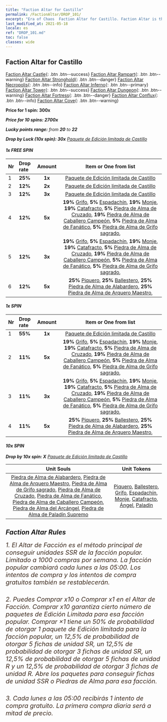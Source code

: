 ```yaml
---
title: "Faction Altar for Castillo"
permalink: /FactionAltar/DROP_101/
excerpt: "Era of Chaos  Faction Altar for Castillo. Faction Altar is the primary method for obtaining SSR units from the popular faction. Limited to 1,000 purchases each week. The popular faction changes at 05:00 every Monday. Purchase attempts and free purchase attempts will also reset then."
last_modified_at: 2021-05-18
locale: es
ref: "DROP_101.md"
toc: false
classes: wide
---
```


##  Faction Altar for **Castillo**

  [Faction Altar Castle](/es/FactionAltar/DROP_101/){: .btn .btn--success} [Faction Altar Rampart](/es/FactionAltar/DROP_102/){: .btn .btn--warning} [Faction Altar Stronghold](/es/FactionAltar/DROP_103/){: .btn .btn--danger} [Faction Altar Necropolis](/es/FactionAltar/DROP_104/){: .btn .btn--info} [Faction Altar Inferno](/es/FactionAltar/DROP_105/){: .btn .btn--primary} [Faction Altar Tower](/es/FactionAltar/DROP_106/){: .btn .btn--success} [Faction Altar Dungeon](/es/FactionAltar/DROP_107/){: .btn .btn--warning} [Faction Altar Fortress](/es/FactionAltar/DROP_108/){: .btn .btn--danger} [Faction Altar Conflux](/es/FactionAltar/DROP_109/){: .btn .btn--info} [Faction Altar Cove](/es/FactionAltar/DROP_112/){: .btn .btn--warning} 

  **Price for 1 spin: 300x** <i class="fas fa-gem"/>

  **Price for 10 spins: 2700x** <i class="fas fa-gem"/>

  **Lucky points range:** from **20** to **22**

  **Drop by Luck (10x spin): 30x** [Paquete de Edición limitada de Castillo](/ItemsES/con_2139/)

####  1x FREE SPIN 

  |    Nr    |  Drop rate  |  Amount   |   Item or One from list  |
  |:---------|:------------|:---------:|:------------------------:|
  | 1 | **25%** | **1x** | [Paquete de Edición limitada de Castillo](/ItemsES/con_2139/) |
  | 2 | **12%** | **2x** | [Paquete de Edición limitada de Castillo](/ItemsES/con_2139/) |
  | 3 | **12%** | **3x** | [Paquete de Edición limitada de Castillo](/ItemsES/con_2139/) |
  | 4 | **12%** | **5x** |  **19%** [Grifo](/ItemsES/unt_192/),  **5%** [Espadachín](/ItemsES/unt_193/),  **19%** [Monje](/ItemsES/unt_194/),  **19%** [Catafracto](/ItemsES/unt_195/),  **5%** [Piedra de Alma de Cruzado](/ItemsES/unt_285/),  **19%** [Piedra de Alma de Caballero Campeón](/ItemsES/unt_287/),  **5%** [Piedra de Alma de Fanático](/ItemsES/unt_286/),  **5%** [Piedra de Alma de Grifo sagrado](/ItemsES/unt_284/),  |
  | 5 | **12%** | **3x** |  **19%** [Grifo](/ItemsES/unt_192/),  **5%** [Espadachín](/ItemsES/unt_193/),  **19%** [Monje](/ItemsES/unt_194/),  **19%** [Catafracto](/ItemsES/unt_195/),  **5%** [Piedra de Alma de Cruzado](/ItemsES/unt_285/),  **19%** [Piedra de Alma de Caballero Campeón](/ItemsES/unt_287/),  **5%** [Piedra de Alma de Fanático](/ItemsES/unt_286/),  **5%** [Piedra de Alma de Grifo sagrado](/ItemsES/unt_284/),  |
  | 6 | **12%** | **5x** |  **25%** [Piquero](/ItemsES/unt_190/),  **25%** [Ballestero](/ItemsES/unt_191/),  **25%** [Piedra de Alma de Alabardero](/ItemsES/unt_282/),  **25%** [Piedra de Alma de Arquero Maestro](/ItemsES/unt_283/),  |


####  1x SPIN 

  |    Nr    |  Drop rate  |  Amount   |   Item or One from list  |
  |:---------|:------------|:---------:|:------------------------:|
  | 1 | **55%** | **1x** | [Paquete de Edición limitada de Castillo](/ItemsES/con_2139/) |
  | 2 | **11%** | **5x** |  **19%** [Grifo](/ItemsES/unt_192/),  **5%** [Espadachín](/ItemsES/unt_193/),  **19%** [Monje](/ItemsES/unt_194/),  **19%** [Catafracto](/ItemsES/unt_195/),  **5%** [Piedra de Alma de Cruzado](/ItemsES/unt_285/),  **19%** [Piedra de Alma de Caballero Campeón](/ItemsES/unt_287/),  **5%** [Piedra de Alma de Fanático](/ItemsES/unt_286/),  **5%** [Piedra de Alma de Grifo sagrado](/ItemsES/unt_284/),  |
  | 3 | **11%** | **3x** |  **19%** [Grifo](/ItemsES/unt_192/),  **5%** [Espadachín](/ItemsES/unt_193/),  **19%** [Monje](/ItemsES/unt_194/),  **19%** [Catafracto](/ItemsES/unt_195/),  **5%** [Piedra de Alma de Cruzado](/ItemsES/unt_285/),  **19%** [Piedra de Alma de Caballero Campeón](/ItemsES/unt_287/),  **5%** [Piedra de Alma de Fanático](/ItemsES/unt_286/),  **5%** [Piedra de Alma de Grifo sagrado](/ItemsES/unt_284/),  |
  | 4 | **11%** | **5x** |  **25%** [Piquero](/ItemsES/unt_190/),  **25%** [Ballestero](/ItemsES/unt_191/),  **25%** [Piedra de Alma de Alabardero](/ItemsES/unt_282/),  **25%** [Piedra de Alma de Arquero Maestro](/ItemsES/unt_283/),  |


####  10x SPIN 

  **Drop by 10x spin: X** [Paquete de Edición limitada de Castillo](/ItemsES/con_2139/)

  |    Unit Souls    |  Unit Tokens  |
  |:----------------:|:-------------:|
  | [Piedra de Alma de Alabardero](/ItemsES/unt_282/), [Piedra de Alma de Arquero Maestro](/ItemsES/unt_283/), [Piedra de Alma de Grifo sagrado](/ItemsES/unt_284/), [Piedra de Alma de Cruzado](/ItemsES/unt_285/), [Piedra de Alma de Fanático](/ItemsES/unt_286/), [Piedra de Alma de Caballero Campeón](/ItemsES/unt_287/), [Piedra de Alma del Arcángel](/ItemsES/unt_288/), [Piedra de Alma de Paladín Supremo](/ItemsES/unt_289/) | [Piquero](/ItemsES/unt_190/), [Ballestero](/ItemsES/unt_191/), [Grifo](/ItemsES/unt_192/), [Espadachín](/ItemsES/unt_193/), [Monje](/ItemsES/unt_194/), [Catafracto](/ItemsES/unt_195/), [Ángel](/ItemsES/unt_196/), [Paladín](/ItemsES/unt_197/) |



## Faction Altar Rules

  <span style="color: #3c2a1e;font-size:20px">1. El Altar de Facción es el método principal de conseguir unidades SSR de la facción popular. Limitado a 1000 compras por semana. La facción popular cambiará cada lunes a las 05:00. Los intentos de compra y los intentos de compra gratuitos también se restablecerán. </span><br/>

<br/>  <span style="color: #3c2a1e;font-size:20px">2. Puedes Comprar x10 o Comprar x1 en el Altar de Facción. Comprar x10 garantiza cierto número de paquetes de Edición Limitada para esa facción popular. Comprar ×1 tiene un 50% de probabilidad de otorgar 1 paquete de Edición limitada para la facción popular, un 12,5% de probabilidad de otorgar 5 fichas de unidad SR, un 12,5% de probabilidad de otorgar 3 fichas de unidad SR, un 12,5% de probabilidad de otorgar 5 fichas de unidad R y un 12,5% de probabilidad de otorgar 3 fichas de unidad R. Abre los paquetes para conseguir fichas de unidad SSR o Piedras de Alma para esa facción.</span>

<br/>  <span style="color: #3c2a1e;font-size:20px">3. Cada lunes a las 05:00 recibirás 1 intento de compra gratuito. La primera compra diaria será a mitad de precio.</span><br/>

<br/>